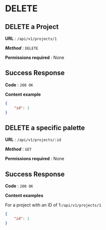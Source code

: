 
# DELETE

## DELETE a Project

**URL** : `/api/v1/projects/1`

***Method*** : `DELETE`

**Permissions required** : None

## Success Response

**Code** : `200 OK`

**Content example**
```json
{
    "id": 1
}
```
## DELETE a specific palette


**URL** : `/api/v1/projects/:id`

***Method*** : `GET`

**Permissions required** : None

## Success Response

**Code** : `200 OK`

**Content examples**

For a project with an ID of 1:`/api/v1/projects/1`

```json
{
    "id": 1
}
```

